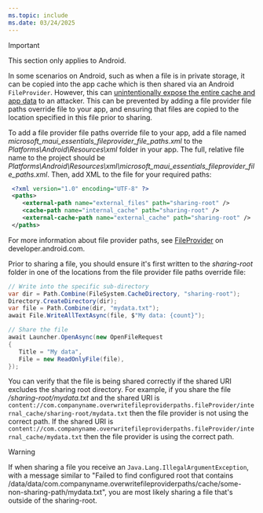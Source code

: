 ```yaml
---
ms.topic: include
ms.date: 03/24/2025
---
```


> [!IMPORTANT]
> This section only applies to Android.

In some scenarios on Android, such as when a file is in private storage, it can be copied into the app cache which is then shared via an Android `FileProvider`. However, this can [unintentionally expose the entire cache and app data](https://developer.android.com/privacy-and-security/risks/file-providers) to an attacker. This can be prevented by adding a file provider file paths override file to your app, and ensuring that files are copied to the location specified in this file prior to sharing.

To add a file provider file paths override file to your app, add a file named *microsoft_maui_essentials_fileprovider_file_paths.xml* to the *Platforms\Android\Resources\xml* folder in your app. The full, relative file name to the project should be *Platforms\Android\Resources\xml\microsoft_maui_essentials_fileprovider_file_paths.xml*. Then, add XML to the file for your required paths:

```xml
 <?xml version="1.0" encoding="UTF-8" ?>
 <paths>
    <external-path name="external_files" path="sharing-root" />
    <cache-path name="internal_cache" path="sharing-root" />
    <external-cache-path name="external_cache" path="sharing-root" />  
 </paths>
```

For more information about file provider paths, see [FileProvider](https://developer.android.com/reference/androidx/core/content/FileProvider) on developer.android.com.

Prior to sharing a file, you should ensure it's first written to the *sharing-root* folder in one of the locations from the file provider file paths override file:

```cs
// Write into the specific sub-directory
var dir = Path.Combine(FileSystem.CacheDirectory, "sharing-root");  
Directory.CreateDirectory(dir);
var file = Path.Combine(dir, "mydata.txt");
await File.WriteAllTextAsync(file, $"My data: {count}");

// Share the file
await Launcher.OpenAsync(new OpenFileRequest
{
   Title = "My data",
   File = new ReadOnlyFile(file),
});
```

You can verify that the file is being shared correctly if the shared URI excludes the sharing root directory. For example, if you share the file *<CacheDirectory>/sharing-root/mydata.txt* and the shared URI is `content://com.companyname.overwritefileproviderpaths.fileProvider/internal_cache/sharing-root/mydata.txt` then the file provider is not using the correct path. If the shared URI is `content://com.companyname.overwritefileproviderpaths.fileProvider/internal_cache/mydata.txt` then the file provider is using the correct path.

> [!WARNING]
> If when sharing a file you receive an `Java.Lang.IllegalArgumentException`, with a message similar to "Failed to find configured root that contains /data/data/com.companyname.overwritefileproviderpaths/cache/some-non-sharing-path/mydata.txt", you are most likely sharing a file that's outside of the sharing-root.
